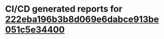 # CI/CD generated reports for [222eba196b3b8d069e6dabce913be051c5e34400](https://github.com/hydephp/develop/commit/222eba196b3b8d069e6dabce913be051c5e34400)
